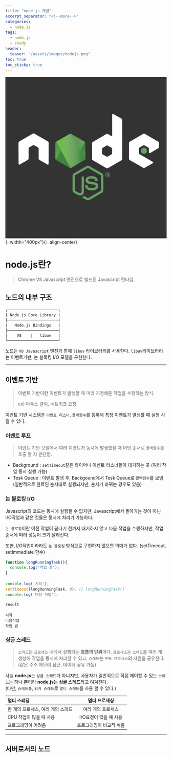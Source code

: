 ```yaml
---
title: "node.js 개념"
excerpt_separator: "<!--more-->"
categories:
  - node.js
tags:
  - node.js
  - study
header:
  teaser: "/assets/images/nodejs.png"
toc: true
toc_sticky: true
---
```


![node.js logo](/assets/images/nodejs.png){: width="400px"}{: .align-center}

# node.js란?
> Chrome V8 Javascript 엔진으로 빌드된 Javascript 런타임.


## 노드의 내부 구조
~~~
┌──────────────────────┐
| Node.js Core Library |
├──────────────────────┤
|   Node.js Bindings   |
├──────────────────────┤
|    V8    |   libuv   |
└──────────────────────┘
~~~

노드는 `V8 Javascript` 엔진과 함께 `libuv` 라이브러리를 사용한다.
`libuv`라이브러리는 이벤트기반, 논 블록킹 I/O 모델을 구현한다.

---

## 이벤트 기반
> 이벤트 기반이란 이벤트가 발생할 때 미리 지정해둔 작업을 수행하는 방식.
>
> ex) 마우스 클릭, 네트워크 요청

이벤트 기반 시스템은 `이벤트 리스너`, `콜백함수`를 등록해 특정 이벤트가 발생할 때 실행 시킬 수 있다.

### 이벤트 루프
> 이벤트 기반 모델에서 여러 이벤트가 동시에 발생했을 때 어떤 순서로 `콜백함수`를 호출 할 지 판단함.
* Background : `setTimeout`같은 타이머나 이벤트 리스너들이 대기하는 곳 (여러 작업 동시 실행 가능)
* Tesk Queue : 이벤트 발생 후, Backgound에서 Tesk Queue로 `콜백함수`를 보냄 (일반적으로 완료된 순서대로 실행되지만, 순서가 바뀌는 경우도 있음) 

### 논 블로킹 I/O
Javascript의 코드는 동시에 실행될 수 없지만, Javascript에서 돌아가는 것이 아닌 I/O작업과 같은 것들은 동시에 처리가 가능하다.

`논 블로킹`이란 이전 작업이 끝나기 전까지 대기하지 않고 다음 작업을 수행하지만, 작업 순서에 따라 성능이 크기 달라진다.

또한, I/O작업이라라도 `논 블로킹` 방식으로 구현하지 않으면 의미가 없다. (setTimeout, setImmediate 함수)

~~~js
function longRunningTask(){
  console.log('작업 끝');
}

console.log('시작');
setTimeout(longRunningTask, 0); // longRunningTask()
console.log('다음 작업');
~~~

~~~
result

시작
다음작업
작업 끝
~~~

### 싱글 스레드
> `스레드`는 `프로세스` 내에서 실행되는 **흐름의 단위**이다. 
> `프로세스`는 `스레드`를 여러 개 생성해 작업을 동시에 처리할 수 있고, `스레드`는 `부모 프로세스`의 자원을 공유한다. (같은 주소 메모리 접근, 데이터 공유 가능)

사실 **node.js**는 `싱글 스레드`가 아니지만, 사용자가 일반적으로 직접 제어할 수 있는 `스레드`는 하나 뿐이라 **node.js는 싱글 스레드**라고 여겨진다.
<br>(다만, `스레드풀`, `워커 스레드`로 `멀티 스레드`를 사용 할 수 있다.)

| 멀티 스레딩 | 멀티 프로세싱 |
|:--------|:-------:|
| 한 개의 프로세스, 여러 개의 스레드 | 여러 개의 프로세스 |
| CPU 작업이 많을 때 사용   | I/O요청이 많을 때 사용 |
| 프로그래밍이 어려움 | 프로그래밍이 비교적 쉬움|

---

## 서버로서의 노드
